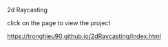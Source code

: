 2d Raycasting

click on the page to view the project

https://tronghieu90.github.io/2dRaycasting/index.html
